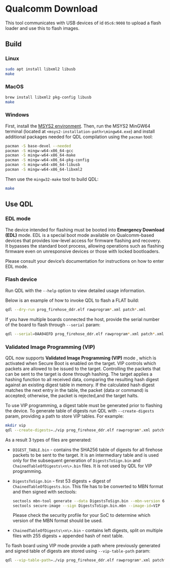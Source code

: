# Qualcomm Download

This tool communicates with USB devices of id `05c6:9008` to upload a flash
loader and use this to flash images.

## Build

### Linux

```bash
sudo apt install libxml2 libusb
make
```

### MacOS

```bash
brew install libxml2 pkg-config libusb
make
```

### Windows

First, install the [MSYS2 environment](https://www.msys2.org/). Then, run the
MSYS2 MinGW64 terminal (located at `<msys2-installation-path>\mingw64.exe`) and
install additional packages needed for QDL compilation using the `pacman` tool:

```bash
pacman -S base-devel --needed
pacman -S mingw-w64-x86_64-gcc
pacman -S mingw-w64-x86_64-make
pacman -S mingw-w64-x86_64-pkg-config
pacman -S mingw-w64-x86_64-libusb
pacman -S mingw-w64-x86_64-libxml2
```

Then use the `mingw32-make` tool to build QDL:

```bash
make
```

## Use QDL

### EDL mode

The device intended for flashing must be booted into **Emergency Download (EDL)**
mode. EDL is a special boot mode available on Qualcomm-based devices that provides
low-level access for firmware flashing and recovery. It bypasses the standard boot
process, allowing operations such as flashing firmware even on unresponsive devices
or those with locked bootloaders.

Please consult your device’s documentation for instructions on how to enter EDL mode.

### Flash device

Run QDL with the `--help` option to view detailed usage information.

Below is an example of how to invoke QDL to flash a FLAT build:

```bash
qdl --dry-run prog_firehose_ddr.elf rawprogram*.xml patch*.xml
```

If you have multiple boards connected the host, provide the serial number of
the board to flash through `--serial` param:

```bash
qdl --serial=0AA94EFD prog_firehose_ddr.elf rawprogram*.xml patch*.xml
```

### Validated Image Programming (VIP)

QDL now supports **Validated Image Programming (VIP)** mode , which is activated
when Secure Boot is enabled on the target. VIP controls which packets are allowed
to be issued to the target. Controlling the packets that can be sent to the target
is done through hashing. The target applies a hashing function to all received data,
comparing the resulting hash digest against an existing digest table in memory.
If the calculated hash digest matches the next entry in the table, the packet
(data or command) is accepted; otherwise, the packet is rejected,and the target halts.

To use VIP programming, a digest table must be generated prior to flashing the device.
To generate table of digests run QDL with `--create-digests` param,
providing a path to store VIP tables. For example:

```bash
mkdir vip
qdl --create-digests=./vip prog_firehose_ddr.elf rawprogram*.xml patch*.xml
```

As a result 3 types of files are generated:

- `DIGEST_TABLE.bin` - contains the SHA256 table of digests for all firehose
  packets to be sent to the target. It is an intermediary table and is
  used only for the subsequent generation of `DigestsToSign.bin` and
  `ChainedTableOfDigests\<n\>.bin` files. It is not used by QDL for VIP
  programming.

- `DigestsToSign.bin` - first 53 digests + digest of `ChainedTableOfDigests.bin`.
  This file has to be converted to MBN format and then signed with sectools:

  ```bash
  sectools mbn-tool generate --data DigestsToSign.bin --mbn-version 6 --outfile DigestsToSign.bin.mbn
  sectools secure-image --sign DigestsToSign.bin.mbn --image-id=VIP
  ```

  Please check the security profile for your SoC to determine which version of
  the MBN format should be used.

- `ChainedTableOfDigests\<n\>.bin` - contains left digests, split on
  multiple files with 255 digests + appended hash of next table.

To flash board using VIP mode provide a path where previously generated and signed
table of digests are stored using `--vip-table-path` param:

```bash
qdl --vip-table-path=./vip prog_firehose_ddr.elf rawprogram*.xml patch*.xml
```
